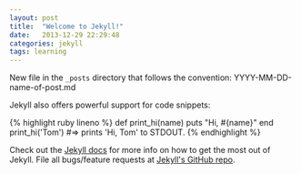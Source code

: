 ```yaml
---
layout: post
title:  "Welcome to Jekyll!"
date:   2013-12-29 22:29:48
categories: jekyll
tags: learning
---
```


New file in the `_posts` directory that follows the convention: YYYY-MM-DD-name-of-post.md

Jekyll also offers powerful support for code snippets:

{% highlight ruby lineno %}
def print_hi(name)
  puts "Hi, #{name}"
end
print_hi('Tom')
#=> prints 'Hi, Tom' to STDOUT.
{% endhighlight %}

Check out the [Jekyll docs][jekyll] for more info on how to get the most out of Jekyll. File all bugs/feature requests at [Jekyll's GitHub repo][jekyll-gh].

[jekyll-gh]: https://github.com/mojombo/jekyll
[jekyll]:    http://jekyllrb.com
